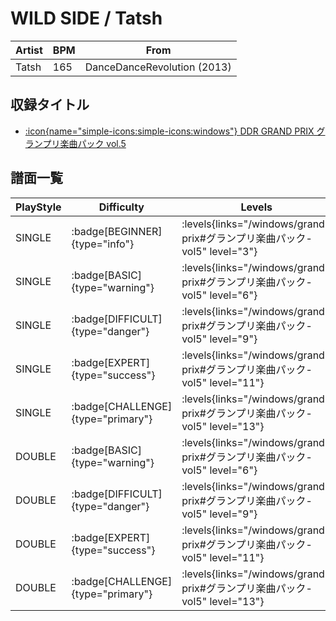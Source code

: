 # WILD SIDE / Tatsh

|Artist|BPM|From|
|------|---|----|
|Tatsh|165|DanceDanceRevolution (2013)|

## 収録タイトル

- [:icon{name="simple-icons:simple-icons:windows"} DDR GRAND PRIX グランプリ楽曲パック vol.5](/windows/grand-prix#グランプリ楽曲パック-vol5)

## 譜面一覧

|PlayStyle|Difficulty|Levels|Notes|Movie|
|---------|----------|------|-----|-----|
|SINGLE| :badge[BEGINNER]{type="info"}| :levels{links="/windows/grand-prix#グランプリ楽曲パック-vol5" level="3"}|107/0||
|SINGLE| :badge[BASIC]{type="warning"}| :levels{links="/windows/grand-prix#グランプリ楽曲パック-vol5" level="6"}|217/19||
|SINGLE| :badge[DIFFICULT]{type="danger"}| :levels{links="/windows/grand-prix#グランプリ楽曲パック-vol5" level="9"}|289/2||
|SINGLE| :badge[EXPERT]{type="success"}| :levels{links="/windows/grand-prix#グランプリ楽曲パック-vol5" level="11"}|339/21||
|SINGLE| :badge[CHALLENGE]{type="primary"}| :levels{links="/windows/grand-prix#グランプリ楽曲パック-vol5" level="13"}|420/39||
|DOUBLE| :badge[BASIC]{type="warning"}| :levels{links="/windows/grand-prix#グランプリ楽曲パック-vol5" level="6"}|217/6||
|DOUBLE| :badge[DIFFICULT]{type="danger"}| :levels{links="/windows/grand-prix#グランプリ楽曲パック-vol5" level="9"}|287/3||
|DOUBLE| :badge[EXPERT]{type="success"}| :levels{links="/windows/grand-prix#グランプリ楽曲パック-vol5" level="11"}|333/22||
|DOUBLE| :badge[CHALLENGE]{type="primary"}| :levels{links="/windows/grand-prix#グランプリ楽曲パック-vol5" level="13"}|430/30||
